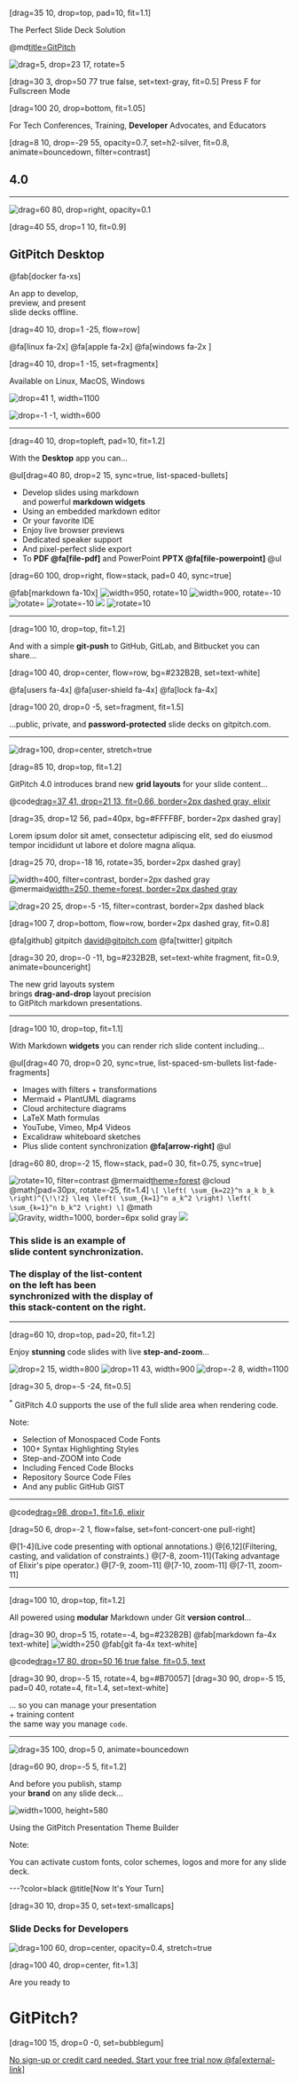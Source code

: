 [drag=35 10, drop=top, pad=10, fit=1.1]

The Perfect Slide Deck Solution

@md[title=GitPitch](assets/md/splash.md)

![drag=5, drop=23 17, rotate=5](assets/img/logo-circled.svg)

[drag=30 3, drop=50 77 true false, set=text-gray, fit=0.5]
Press F for Fullscreen Mode

[drag=100 20, drop=bottom, fit=1.05]

For Tech Conferences, Training, **Developer** Advocates, and Educators

[drag=8 10, drop=-29 55, opacity=0.7, set=h2-silver, fit=0.8, animate=bouncedown, filter=contrast]

## 4.0

---

![drag=60 80, drop=right, opacity=0.1](assets/img/logo-circled.svg)

[drag=40 55, drop=1 10, fit=0.9]

## GitPitch **Desktop**

@fab[docker fa-xs]

An app to develop,<br>preview, and present<br>slide decks offline.

[drag=40 10, drop=1 -25, flow=row]

@fa[linux fa-2x]
@fa[apple fa-2x]
@fa[windows fa-2x ]

[drag=40 10, drop=1 -15, set=fragmentx]

Available on Linux, MacOS, Windows

![drop=41 1, width=1100](assets/img/gitpitch-desktop-edit-mode.png)

![drop=-1 -1, width=600](assets/img/gitpitch-present.png)

---

[drag=40 10, drop=topleft, pad=10, fit=1.2]

With the **Desktop** app you can...

@ul[drag=40 80, drop=2 15, sync=true, list-spaced-bullets]
- Develop slides using markdown<br>and powerful **markdown widgets**
- Using an embedded markdown editor
- Or your favorite IDE
- Enjoy live browser previews
- Dedicated speaker support
- And pixel-perfect slide export
- To **PDF @fa[file-pdf]** and PowerPoint **PPTX @fa[file-powerpoint]**
@ul

[drag=60 100, drop=right, flow=stack, pad=0 40, sync=true]

@fab[markdown fa-10x]
![width=950, rotate=10](assets/img/gitpitch-are-you-ready.png)
![width=900, rotate=-10](assets/img/gitpitch-desktop-ide-mode.png)
![rotate=](assets/img/gitpitch-preview.png)
![rotate=-10](assets/img/gitpitch-present.png)
![](assets/img/gitpitch-export.png)
![rotate=10](assets/img/gitpitch-keynote.png)

---

[drag=100 10, drop=top, fit=1.2]

And with a simple **git-push** to GitHub, GitLab, and Bitbucket you can share...

[drag=100 40, drop=center, flow=row, bg=#232B2B, set=text-white]

@fa[users fa-4x]
@fa[user-shield fa-4x]
@fa[lock fa-4x]

[drag=100 20, drop=0 -5, set=fragment, fit=1.5]

...public, private, and **password-protected** slide decks on gitpitch.com.

---

![drag=100, drop=center, stretch=true](assets/img/gitpitch-grid-outline.png)

[drag=85 10, drop=top, fit=1.2]

GitPitch 4.0 introduces brand new **grid layouts** for your slide content...

@code[drag=37 41, drop=21 13, fit=0.66, border=2px dashed gray, elixir](src/demo.ex)

[drag=35, drop=12 56, pad=40px, bg=#FFFFBF, border=2px dashed gray]

Lorem ipsum dolor sit amet, consectetur adipiscing elit, sed do eiusmod tempor incididunt ut labore et dolore magna aliqua.

[drag=25 70, drop=-18 16, rotate=35, border=2px dashed gray]

![width=400, filter=contrast, border=2px dashed gray](assets/img/gitpitch-sketch.png)
@mermaid[width=250, theme=forest, border=2px dashed gray](src/demo.mmd)

![drag=20 25, drop=-5 -15, filter=contrast, border=2px dashed black](assets/img/paint.png)

[drag=100 7, drop=bottom, flow=row, border=2px dashed gray, fit=0.8]

@fa[github] gitpitch
david@gitpitch.com
@fa[twitter] gitpitch

[drag=30 20, drop=-0 -11, bg=#232B2B, set=text-white fragment, fit=0.9, animate=bounceright]

The new grid layouts system<br>brings **drag-and-drop** layout precision<br>to GitPitch markdown presentations.

---
[drag=100 10, drop=top, fit=1.1]

With Markdown **widgets** you can render rich slide content including...

@ul[drag=40 70, drop=0 20, sync=true, list-spaced-sm-bullets list-fade-fragments]
- Images with filters + transformations
- Mermaid + PlantUML diagrams
- Cloud architecture diagrams
- LaTeX Math formulas
- YouTube, Vimeo, Mp4 Videos
- Excalidraw whiteboard sketches
- Plus slide content synchronization **@fa[arrow-right]**
@ul

[drag=60 80, drop=-2 15, flow=stack, pad=0 30, fit=0.75, sync=true]

![rotate=10, filter=contrast](assets/img/paint.png)
@mermaid[theme=forest](src/demo.mmd)
@cloud[](src/demo.py)
@math[pad=30px, rotate=-25, fit=1.4]
`\[
\left( \sum_{k=22}^n a_k b_k \right)^{\!\!2} \leq
 \left( \sum_{k=1}^n a_k^2 \right) \left( \sum_{k=1}^n b_k^2 \right)
\]`
@math
![Gravity, width=1000, border=6px solid gray](https://player.vimeo.com/video/125471012)
![](assets/img/gitpitch-sketch.png)
### This slide is an example of<br>**slide content synchronization**.<br><br>The display of the list-content<br>on the left has been<br> synchronized with the display of<br>this stack-content on the right.

---

[drag=60 10, drop=top, pad=20, fit=1.2]

Enjoy  **stunning** code slides with live **step-and-zoom**...

![drop=2 15, width=800 ](assets/img/gitpitch-sample-sql.png)
![drop=11 43, width=900](assets/img/gitpitch-sample-php.png)
![drop=-2 8, width=1100](assets/img/gitpitch-sample-elixir.png)

[drag=30 5, drop=-5 -24, fit=0.5]

<sup>*</sup> GitPitch 4.0 supports the use of the full slide area when rendering code.

Note:

- Selection of Monospaced Code Fonts
- 100+ Syntax Highlighting Styles
- Step-and-ZOOM into Code 
- Including Fenced Code Blocks
- Repository Source Code Files
- And any public GitHub GIST

---

@code[drag=98, drop=1, fit=1.6, elixir](src/demo.ex)

[drag=50 6, drop=-2 1, flow=false, set=font-concert-one pull-right]

@[1-4](Live code presenting with optional annotations.)
@[6,12](Filtering, casting, and validation of constraints.)
@[7-8, zoom-11](Taking advantage of Elixir's pipe operator.)
@[7-9, zoom-11]
@[7-10, zoom-11]
@[7-11, zoom-11]

---

[drag=100 10, drop=top, fit=1.2]

All powered using **modular** Markdown under Git **version control**...

[drag=30 90, drop=5 15, rotate=-4, bg=#232B2B]
@fab[markdown fa-4x text-white]
![width=250](assets/img/jigsaw.png)
@fab[git fa-4x text-white]

@code[drag=17 80, drop=50 16 true false, fit=0.5, text](src/demo.txt)

[drag=30 90, drop=-5 15, rotate=4, bg=#B70057]
[drag=30 90, drop=-5 15, pad=0 40, rotate=4, fit=1.4, set=text-white]

... so you can manage your presentation<br>+ training content<br>the same way you manage `code`.

---

![drag=35 100, drop=5 0, animate=bouncedown](assets/img/gitpitch-theme-builder.png)

[drag=60 90, drop=-5 5, fit=1.2]

And before you publish, stamp<br>your **brand** on any slide deck...

![width=1000, height=580](https://www.youtube.com/embed/pfMsOZRvfXw)

Using the GitPitch Presentation Theme Builder

Note:

You can activate custom fonts, color schemes, logos and more for any slide deck.

---?color=black
@title[Now It's Your Turn]

[drag=30 10, drop=35 0, set=text-smallcaps]

### Slide Decks for Developers

![drag=100 60, drop=center, opacity=0.4, stretch=true](assets/img/fireworks.gif)

[drag=100 40, drop=center, fit=1.3]

Are you ready to
# GitPitch?

[drag=100 15, drop=0 -0, set=bubblegum]

[No sign-up or credit card needed. Start your free trial now @fa[external-link]](https://docs.gitpitch.com/#/whats-new-in-40)

